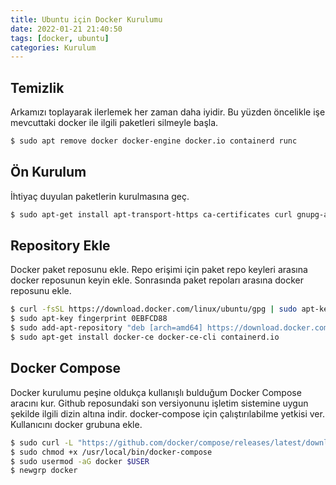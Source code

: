 ```yaml
---
title: Ubuntu için Docker Kurulumu
date: 2022-01-21 21:40:50
tags: [docker, ubuntu]
categories: Kurulum
---
```


## Temizlik

Arkamızı toplayarak ilerlemek her zaman daha iyidir. Bu yüzden öncelikle işe mevcuttaki docker ile ilgili paketleri silmeyle 
başla.

```bash
$ sudo apt remove docker docker-engine docker.io containerd runc
```

## Ön Kurulum

İhtiyaç duyulan paketlerin kurulmasına geç.

```bash
$ sudo apt-get install apt-transport-https ca-certificates curl gnupg-agent software-properties-common
```

## Repository Ekle

Docker paket reposunu ekle. Repo erişimi için paket repo keyleri arasına docker reposunun keyin ekle. Sonrasında paket repoları arasına docker reposunu ekle.

```bash
$ curl -fsSL https://download.docker.com/linux/ubuntu/gpg | sudo apt-key add -
$ sudo apt-key fingerprint 0EBFCD88
$ sudo add-apt-repository "deb [arch=amd64] https://download.docker.com/linux/ubuntu $(lsb_release -cs) stable"
$ sudo apt-get install docker-ce docker-ce-cli containerd.io
```

<!-- more -->

## Docker Compose

Docker kurulumu peşine oldukça kullanışlı bulduğum Docker Compose aracını kur. Github reposundaki son versiyonunu işletim sistemine uygun şekilde ilgili dizin altına indir. docker-compose için çalıştırılabilme yetkisi ver. Kullanıcını docker grubuna ekle. 

```bash
$ sudo curl -L "https://github.com/docker/compose/releases/latest/download/docker-compose-$(uname -s)-$(uname -m)" -o /usr/local/bin/docker-compose
$ sudo chmod +x /usr/local/bin/docker-compose
$ sudo usermod -aG docker $USER
$ newgrp docker
```